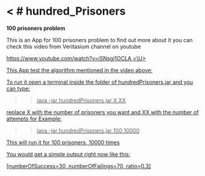 <H1>< # hundred_Prisoners </H1>

<B> 100 prisoners problem </B>

This is an App for 100 prisoners problem to find out more about it you can check this video from 
Veritasium channel on youtube

<U> https://www.youtube.com/watch?v=iSNsgj1OCLA <\U>

This App test the algorithm mentioned in the video above: 

To run it open a terminal inside the folder of hundredPrisoners.jar and you can type:

>> java -jar hundredPrisoners.jar X XX

replace X with the number of prisoners you want and XX with the number of attempts for Example:
>> java -jar hundredPrisoners.jar 100 10000

This will run it for 100 prisoners, 10000 times 

You would get a simple output right now like this: 

[numberOfSuccess=30, numberOfFailings=70, ratio=0.3]
